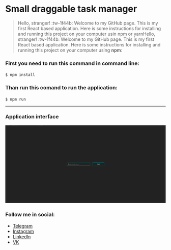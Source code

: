 # Small draggable task manager
> Hello, stranger! :tw-1f44b: Welcome to my GitHub page. This is my first React based application. Here is some instructions for installing and running this project on your computer usin npm or yarnHello, stranger! :tw-1f44b: Welcome to my GitHub page. This is my first React based application. Here is some instructions for installing and running this project on your computer using **npm**:


### First you need to run this command in command line:
`$ npm install`

### Than run this comand to run the application:
`$ npm run`

------------
### Application interface

![](https://github.com/muhammadkhon-abdulloev/draggable-todo-app/blob/main/application-interface.png)

### Follow me in social:
- [Telegram](http://t.me/muhammadkhons "Telegram")
- [Instagram](http://instagram.com/muhammadkhon_abdulloev "Instagram")
- [LinkedIn](http://linkedin.com/in/muhammadkhon-abdulloev "Linkedin")
- [VK](https://vk.com/muhammadkhon_abdulloev "VK")